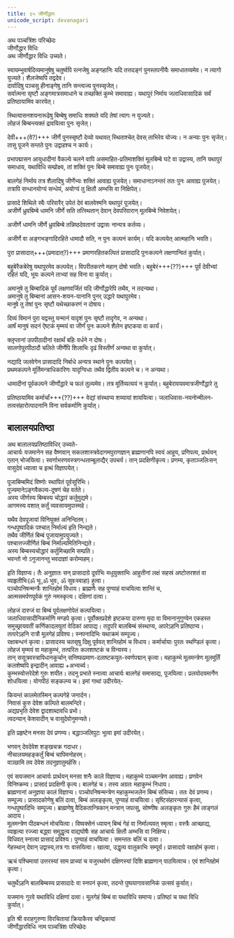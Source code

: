 ```yaml
---
title: ३५ जीर्णोद्धारः
unicode_script: devanagari
---
```


अथ पञ्चत्रिंशः परिच्छेदः  
जीर्णोद्धार विधिः  
अथ जीर्णोद्धार विधिः उच्यते।  

स्वायम्भुवार्षदिव्यमानुषेषु चतुर्ष्वपि रत्नजेषु अङ्गहानिः यदि तत्तदङ्गं पुनस्तपनीयैः समाधातव्यमेव। न त्यागो युज्यते। शैलजेष्वपि तद्वदेव।  
दार्वादिषु पञ्चसु हीनाङ्गेषु तानि सन्त्यज्य पुनस्सृजेत्।  
सर्वात्मना सृष्टौ अङ्गमात्रसमाधाने च तच्छक्तिं कुम्भे समावाह्य। यथापुरं निर्माय जलाधिवासादिकं सर्वं प्रतिष्ठायामिव कारयेत्।  

स्थित्यासनशयनारूढेषु बिम्बेषु समाधिः शक्यते यदि तेषां त्यागः न युज्यते।  
लोहजं बिम्बन्त्यक्तं द्रावयित्वा पुनः सृजेत्।  

देवी+++(वे?)+++ जीर्णे पुनस्सृष्टौ देव्यो यथावत् स्थिताश्चेत् देवस् ताभिरेव योज्यः। न अन्याः पुनः सृजेत्। तासु पूजने सन्तते पुनः उद्वाहश्च न कार्यः। 

प्रभापद्मासन आयुधादीनां वैकल्ये चलने वापि असमाहित-प्रतिमाशक्तिं मूलबिम्बे घटे वा उद्वास्य, तानि यथापुरं समाधाय, यथाविधि सम्प्रोक्ष्य, तां शक्तिं पुनः बिम्बे समावाह्य पुनः पूजयेत्।

बालगेहं निर्माय तत्र शैलादिषु जीर्णेभ्यः शक्तिं आवाह्य पूजयेत्। समाधानाऽनन्तरं ततः पुनः आवाह्य पूजयेत्। तत्रापि सन्धानयोग्यं सन्धेयं, अयोग्यं तु क्षितौ अम्भसि वा निक्षिपेत्। 

प्रासादे शिथिले स्वैः परिवारैर् उपेतं देवं बालवेश्मनि यथापुरं पूजयेत्।  
अजीर्णे ध्रुवबिम्बे धामनि जीर्णे सति तत्स्थितान् देवान् देवपरिवारान् मूलबिम्बे निवेशयेत्। 

अजीर्णे धामनि जीर्णे ध्रुवबिम्बे तन्निष्ठदेवतानां उद्वासः नान्यत्र कर्तव्यः। 

अजीर्णे वा अङ्गभङ्गादिरहिते धामादौ सति, न पुनः कल्पनं कार्यम्। यदि कल्पयेत् आत्महानिः भवति। 

पुरा प्रासादात्+++(प्रमादात्?)+++ प्रमाणरहितकल्पितं प्रासादादि पुनःकल्पने लक्षणान्वितं कुर्यात्। 

बहुबेरैकबेरेषु यथापुरमेव कल्पयेत्। विपरीतकरणे महान् दोषो भवति। बहुबेरं+++(??)+++ पूर्वं देवीभ्यां रहितं यदि, भूयः कल्पने ताभ्यां सह विना वा कुर्यात्।  

अमानुषे तु बिम्बादिकं पूर्वं लक्षणवर्जितं यदि जीर्णोद्धारेपि तथैव, न तदन्यथा।  
अमानुषे तु बिम्बानां आसन-शयन-यानानि पुनर् उद्धारे यथापुरमेव।  
मानुषे तु तेषां पुनः सृष्टौ यथेच्छाकरणं न दोषाय।  

दिव्यं विमानं पुरा यद्वस्तु यन्मानं यादृशं पुनः सृष्टौ तादृगेव, न अन्यथा।  
आर्षं मानुषं सदनं ऐष्टकं मृम्मयं वा जीर्णं पुनः कल्पने शैलेन इष्टकया वा कार्यं। 

क्लृप्तानां उपपीठादीनां रक्षार्थं बहिः वर्धने न दोषः।  
सालगोपुरपीठादौ चलिते जीर्णेपि शिलाभिः दृढं विस्तीर्णं अन्यथा वा कुर्यात्। 

नद्यादि जलवेगेन प्रासादादि निर्बाधे अन्यत्र स्थाने पुनः कल्पयेत्।  
प्रथमकल्पने मूर्तिमन्त्राधिकारिणः यादृग्विधाः तथैव द्वितीय कल्पने च। न अन्यथा। 

धामादीनां पूर्वकल्पने जीर्णोद्धारे च फलं तुल्यमेव। तत्र मूर्तिव्यत्ययं न कुर्यात्। बहुबेरावयवमात्रजीर्णोद्धारे तु  

प्रतिष्ठायामिव कर्मार्चां+++(??)+++ वेद्यां संस्थाप्य शय्यायां शाययित्वा। जलाधिवास-नयनोन्मीलन-तत्वसंहारोत्पादनानि विना सर्वकर्माणि कुर्यात्।   
 
## बालालयप्रतिष्ठा
अथ बालालयप्रतिष्ठाविधिर् उच्यते-  
आचार्यः यजमानेन सह वैष्णवान् सकलशास्त्रवेदागमपुराणज्ञान् ब्राह्मणानपि स्वयं आहूय, प्रणिपत्य, प्रार्थयन् एतान् भोजयित्वा। स्वर्णाभरणवस्त्रगन्धताम्बूलाद्यैर् उपचर्य। तान् प्रदक्षिणीकृत्य। प्रणम्य, कृताञ्जलिःसन् वासुदेवं ध्यात्वा च इत्थं विज्ञापयेत्।  
 
पूजाबिम्बमिदं विष्णोः स्थापितं पूर्वसूरिभिः।  
पूज्यमानेऽङ्गवैकल्य-दूषणं चेह वर्तते।  
अस्य जीर्णस्य बिम्बस्य चोद्धारं कर्तुमुद्यमे।  
आगमस्य वशात् कर्तुं व्यवसायमुपास्महे।  

यथैव देवपूजायां विनियुक्तं अनिन्दितम्।  
गन्धपुष्पादिकं पश्चात् निर्माल्यं इति निन्द्यते।  
तथैव जीर्णितं बिम्बं पूजायामुपयुज्यते।  
पश्चात्तज्जीर्णितं बिम्बं निर्माल्यमितिनिन्द्यते।  
अस्य बिम्बस्यचोद्धारं कर्तुमिच्छामि सम्प्रति।  
भवन्तो नो ऽनुजानन्तु भवदाज्ञां करोम्यहम्।  
 
इति विज्ञाप्य। तैः अनुज्ञातः सन् प्रासादाग्रे दूर्वाभिः मधुयुक्ताभिः आहुतीनां लक्षं सहस्रं अष्टोत्तरशतं वा व्याहृतीभिः(ॐ भूः,ॐ भुवः, ॐ सुवःस्वाहा) हुत्वा।  
पञ्चोपनिषन्मन्त्रैः शान्तिहोमं विधाय। 
ब्राह्मणैः सह पुण्याहं वाचयित्वा शान्तिं च,  
आत्मसमर्पणपूर्वकं गुरुं नमस्कृत्य। दक्षिणां दत्वा। 

लोहजं दारुजं वा बिम्बं पूर्वलक्षणोपेतं कल्पयित्वा।  
जलाधिवासादीनिकर्माणि मण्डपे कृत्वा। पूर्वोक्तप्रदेशे इष्टकया दारुणा मृदा वा विमानानुगुण्येन एकहस्त समुच्छ्रायवतीं कर्णिकादलयुतां वेदिकां आपाद्य। तदुपरि बालबिम्बं संस्थाप्य, अपरेऽहनि प्रतिष्ठाप्य।  
तत्परेऽहनि रात्रौ मूलगेहं प्रविश्य। स्नपनादिभिः यथाक्रमं सम्पूज्य।  
रक्षाबन्धनं कृत्वा। प्रासादस्य चतसृषु दिक्षु पूर्ववत् शान्तिहोमं च विधाय। 
कर्मार्चायाः पुरतः स्थण्डिलं कृत्वा। लोहजं मृम्मयं वा महाकुम्भं, तत्परितः कलशाष्टकं च विन्यस्य।  
तान् ससूत्रवस्त्रापिधानकूर्चान् सनिष्फप्रमाण-दलाष्टकयुत-स्वर्णपद्मान् कृत्वा। 
महाकुम्भे मूलमन्त्रेण मूलमूर्तिं कलशेष्वपि इन्द्रादीन् आवाह्य +अभ्यर्च्य।  
कुम्भस्योत्तरेदेशे गुरुः शयीत। तदनु प्रभाते स्नात्वा आचार्यः बालगेहं समासाद्य, पूजयित्वा। प्रलयोदयमार्गेण शोधयित्वा। योगपीठं सङ्कल्प्य च। इमां गाथां उदीरयेत्-  

कियन्तं कालमेतस्मिन् कल्पगेहे जनार्दन।  
निवासं कुरु देवेश कल्पिते बालमन्दिरे।  
अद्यप्रभृति देवेश द्वादशाब्दावधि प्रभो।  
त्वदन्यान् केशवादीन् च वासुदेवोनुमन्यते।  
 
इति प्रहृष्टेन मनसा देवं प्रणम्य। बद्धाञ्जलिपुटः भूत्वा इमां उदीरयेत्।  
 
भगवन् देवदेवेश शङ्खचक्र गदाधर।  
नीचालयमहङ्कर्तुं बिम्बं चापिमनोहरम्।  
वाञ्छामि तव देवेश तदनुज्ञातुमर्हसि।  

एवं सयजमान आचार्यः प्रार्थयन् मनसा शनैः काले विज्ञाप्य। महाकुम्भे पञ्चमन्त्रेण आवाह्य। प्रणवेन विनिष्क्रम्य। प्रासादं प्रदक्षिणी कृत्य। बालगेहं च। तस्य अग्रतः महाकुम्भं निधाय।  
ब्राह्मणानां अनुज्ञया कालं विज्ञाप्य। पञ्चोपनिषन्मन्त्रेण महाकुम्भजलेन बिम्बं संसिच्य। ततः देवं प्रणम्य। सम्पूज्य। प्रासादकोणेषु बलिं दत्वा, बिम्बं अलङ्कृत्य, पुण्याहं वाचयित्वा। सृष्टिसंहारन्यासं कृत्वा, गन्धपुष्पादिभिः सम्पूज्य। 
ब्राह्मणेषु वैदिकतान्त्रिकान् मन्त्रान् जपत्सु, सोष्णीषः अलङ्कृतः गुरुः हैमं लाङ्गलं आदाय।  
मूलमन्त्रेण पीठबन्धनं मोचयित्वा। विष्वक्सेनं ध्यायन् बिम्बं गेहं वा निर्माल्यवत् स्मृत्वा। 
वस्त्रैः आच्छाद्य, व्याहृत्या रज्ज्वा बद्ध्वा समुद्धृत्य वाद्यघोषैः सह आचार्यः क्षितौ अम्भसि वा निक्षिप्य।  
विधिवत् स्नात्वा प्रासादं प्रविश्य। पुण्याहं वाचयित्वा। समन्ततः बलिं च दत्वा।  
गेहस्थान् देवान् उद्वास्य,तत्र गाः वासयित्वा। खात्वा, उद्धृत्य वालुकाभिः सम्पूर्य। प्रासादाग्रे रक्षाहोमं कृत्वा। 

ऋचं पश्चिमायां उत्तरस्यां साम प्राच्यां च यजुरथर्वणं दक्षिणस्यां दिशि ब्राह्मणान् पाठयित्वाच। एवं शान्तिहोमं कृत्वा। 

चतुर्थेऽहनि बालबिम्बस्य प्रासादादेः वा स्नपनं कृत्वा, तदन्ते पुष्पयागावसानिकं उत्सवं कुर्यात्। 

यजमानः गुरवे यथाविधि दक्षिणां दत्वा। मूलगेहं बिम्बं वा यथाविधि समाप्य। प्रतिष्ठां च यथा विधि  
कुर्यात्।  

इति श्री वराहगुरुणा विरचितायां क्रियाकैरव चन्द्रिकायां  
जीर्णोद्धारविधिः नाम पञ्चत्रिंशः परिच्छेदः  
